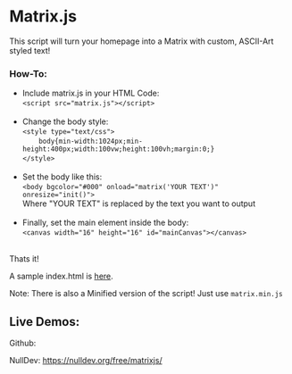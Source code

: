 # Matrix.js

This script will turn your homepage into a Matrix with custom, ASCII-Art styled text!

### How-To:

- Include matrix.js in your HTML Code:<br>
 `<script src="matrix.js"></script>`<br><br>
- Change the body style:<br>
 `<style type="text/css">`<br>
 `    body{min-width:1024px;min-height:400px;width:100vw;height:100vh;margin:0;}`<br>`</style>`<br><br>
- Set the body like this:<br>
 `<body bgcolor="#000" onload="matrix('YOUR TEXT')" onresize="init()">`<br>
  Where "YOUR TEXT" is replaced by the text you want to output<br><br>
- Finally, set the main element inside the body:<br>
 `<canvas width="16" height="16" id="mainCanvas"></canvas>`<br><br>
 
 Thats it!
 
 A sample index.html is <a href="https://github.com/NLDev/matrixjs/blob/master/index.html">here</a>.
 
 Note: There is also a Minified version of the script! Just use `matrix.min.js`
 
 ## Live Demos:
 
 Github:
 
 
 NullDev:
 https://nulldev.org/free/matrixjs/
 
